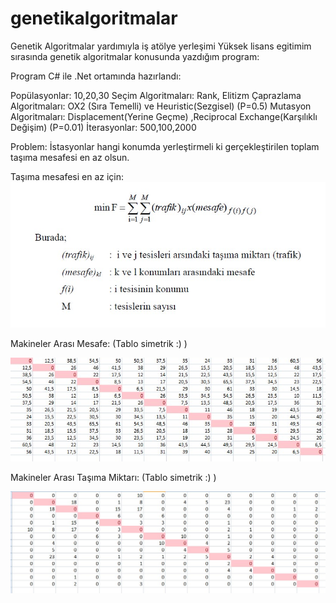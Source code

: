 # genetikalgoritmalar
Genetik Algoritmalar yardımıyla iş atölye yerleşimi
Yüksek lisans egitimim sırasında genetik algoritmalar konusunda yazdığım program:

Program C# ile .Net ortamında hazırlandı:

Popülasyonlar: 10,20,30
Seçim Algoritmaları: Rank, Elitizm
Çaprazlama Algoritmaları: OX2 (Sıra Temelli) ve Heuristic(Sezgisel)  (P=0.5)
Mutasyon Algoritmaları: Displacement(Yerine Geçme) ,Reciprocal Exchange(Karşılıklı Değişim) (P=0.01)
İterasyonlar: 500,100,2000



Problem: İstasyonlar hangi konumda yerleştirmeli ki gerçekleştirilen toplam taşıma mesafesi en az olsun.
 
 
 Taşıma mesafesi en az için:
 ![Screenshot](src/mesafefor.jpg)
 

Makineler Arası Mesafe: (Tablo simetrik :) )

![Screenshot](src/mesafe.jpg)


Makineler Arası Taşıma Miktarı: (Tablo simetrik :) )


![Screenshot](src/taşımamiktarı.jpg)


